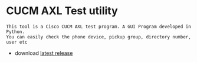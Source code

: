# CUCM AXL Test utility


```
This tool is a Cisco CUCM AXL test program. A GUI Program developed in Python.
You can easily check the phone device, pickup group, directory number, user etc
```
- download [latest release](https://github.com/bradh11/cucm-exporter/releases/latest)
